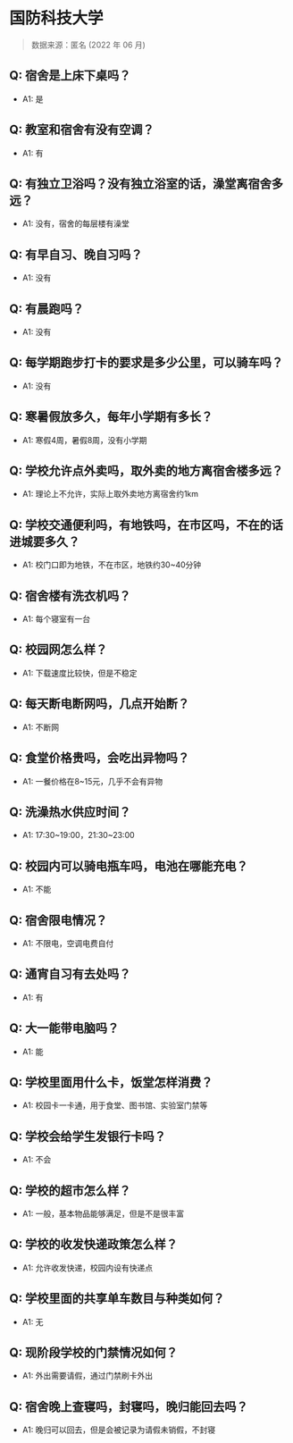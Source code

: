 # 国防科技大学

> 数据来源：匿名 (2022 年 06 月)

## Q: 宿舍是上床下桌吗？

- A1: 是

## Q: 教室和宿舍有没有空调？

- A1: 有

## Q: 有独立卫浴吗？没有独立浴室的话，澡堂离宿舍多远？

- A1: 没有，宿舍的每层楼有澡堂

## Q: 有早自习、晚自习吗？

- A1: 没有

## Q: 有晨跑吗？

- A1: 没有

## Q: 每学期跑步打卡的要求是多少公里，可以骑车吗？

- A1: 没有

## Q: 寒暑假放多久，每年小学期有多长？

- A1: 寒假4周，暑假8周，没有小学期

## Q: 学校允许点外卖吗，取外卖的地方离宿舍楼多远？

- A1: 理论上不允许，实际上取外卖地方离宿舍约1km

## Q: 学校交通便利吗，有地铁吗，在市区吗，不在的话进城要多久？

- A1: 校门口即为地铁，不在市区，地铁约30\~40分钟

## Q: 宿舍楼有洗衣机吗？

- A1: 每个寝室有一台

## Q: 校园网怎么样？

- A1: 下载速度比较快，但是不稳定

## Q: 每天断电断网吗，几点开始断？

- A1: 不断网

## Q: 食堂价格贵吗，会吃出异物吗？

- A1: 一餐价格在8\~15元，几乎不会有异物

## Q: 洗澡热水供应时间？

- A1: 17:30\~19:00，21:30\~23:00

## Q: 校园内可以骑电瓶车吗，电池在哪能充电？

- A1: 不能

## Q: 宿舍限电情况？

- A1: 不限电，空调电费自付

## Q: 通宵自习有去处吗？

- A1: 有

## Q: 大一能带电脑吗？

- A1: 能

## Q: 学校里面用什么卡，饭堂怎样消费？

- A1: 校园卡一卡通，用于食堂、图书馆、实验室门禁等

## Q: 学校会给学生发银行卡吗？

- A1: 不会

## Q: 学校的超市怎么样？

- A1: 一般，基本物品能够满足，但是不是很丰富

## Q: 学校的收发快递政策怎么样？

- A1: 允许收发快递，校园内设有快递点

## Q: 学校里面的共享单车数目与种类如何？

- A1: 无

## Q: 现阶段学校的门禁情况如何？

- A1: 外出需要请假，通过门禁刷卡外出

## Q: 宿舍晚上查寝吗，封寝吗，晚归能回去吗？

- A1: 晚归可以回去，但是会被记录为请假未销假，不封寝

